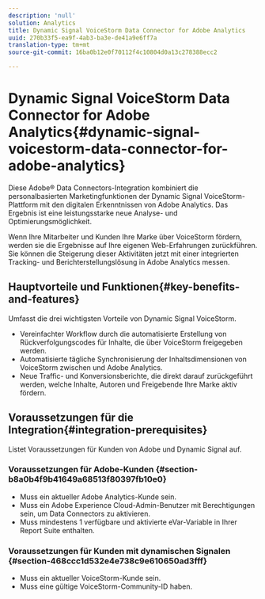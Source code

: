 ```yaml
---
description: 'null'
solution: Analytics
title: Dynamic Signal VoiceStorm Data Connector for Adobe Analytics
uuid: 270b33f5-ea9f-4ab3-ba3e-de41a9e6ff7a
translation-type: tm+mt
source-git-commit: 16ba0b12e0f70112f4c10804d0a13c278388ecc2

---
```



# Dynamic Signal VoiceStorm Data Connector for Adobe Analytics{#dynamic-signal-voicestorm-data-connector-for-adobe-analytics}

Diese Adobe® Data Connectors-Integration kombiniert die personalbasierten Marketingfunktionen der Dynamic Signal VoiceStorm-Plattform mit den digitalen Erkenntnissen von Adobe Analytics. Das Ergebnis ist eine leistungsstarke neue Analyse- und Optimierungsmöglichkeit.

Wenn Ihre Mitarbeiter und Kunden Ihre Marke über VoiceStorm fördern, werden sie die Ergebnisse auf Ihre eigenen Web-Erfahrungen zurückführen. Sie können die Steigerung dieser Aktivitäten jetzt mit einer integrierten Tracking- und Berichterstellungslösung in Adobe Analytics messen.

## Hauptvorteile und Funktionen{#key-benefits-and-features}

Umfasst die drei wichtigsten Vorteile von Dynamic Signal VoiceStorm.

* Vereinfachter Workflow durch die automatisierte Erstellung von Rückverfolgungscodes für Inhalte, die über VoiceStorm freigegeben werden.
* Automatisierte tägliche Synchronisierung der Inhaltsdimensionen von VoiceStorm zwischen und Adobe Analytics.
* Neue Traffic- und Konversionsberichte, die direkt darauf zurückgeführt werden, welche Inhalte, Autoren und Freigebende Ihre Marke aktiv fördern.

## Voraussetzungen für die Integration{#integration-prerequisites}

Listet Voraussetzungen für Kunden von Adobe und Dynamic Signal auf.

### Voraussetzungen für Adobe-Kunden {#section-b8a0b4f9b41649a68513f80397fb10e0}

* Muss ein aktueller Adobe Analytics-Kunde sein.
* Muss ein Adobe Experience Cloud-Admin-Benutzer mit Berechtigungen sein, um Data Connectors zu aktivieren.
* Muss mindestens 1 verfügbare und aktivierte eVar-Variable in Ihrer Report Suite enthalten.

### Voraussetzungen für Kunden mit dynamischen Signalen {#section-468ccc1d532e4e738c9e610650ad3fff}

* Muss ein aktueller VoiceStorm-Kunde sein.
* Muss eine gültige VoiceStorm-Community-ID haben.
